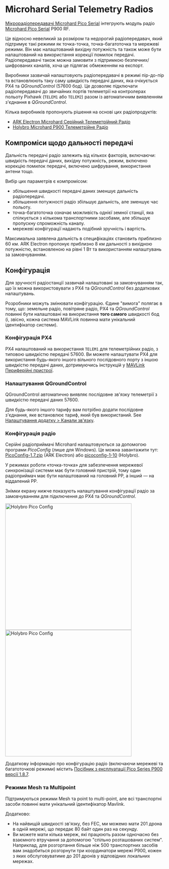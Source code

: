 # Microhard Serial Telemetry Radios

[Мікрорадіопередавачі Microhard Pico Serial](http://microhardcorp.com/P900.php) інтегрують модуль радіо [Microhard Pico Serial](http://microhardcorp.com/P900.php) P900 RF.

Це відносно невеликий за розміром та недорогий радіопередавач, який підтримує такі режими як точка-точка, точка-багатоточка та мережеві режими. Він має налаштований вихідну потужність та також може бути налаштований на використання корекції помилок передачі. Радіопередавачі також можна замовити з підтримкою безпечних/шифрованих каналів, хоча це підлягає обмеженням на експорт.

Виробники зазвичай налаштовують радіопередавачі в режимі пір-до-пір та встановлюють таку саму швидкість передачі даних, яка очікується PX4 та _QGroundControl_ (57600 бод). Це дозволяє підключати радіопередавачі до звичайних портів телеметрії на контролерах польоту Pixhawk (`TELEM1` або `TELEM2`) разом із автоматичним виявленням з'єднання в _QGroundControl_.

Кілька виробників пропонують рішення на основі цих радіопродуктів:

- [ARK Electron Microhard Серійний Телеметрійний Радіо](../telemetry/ark_microhard_serial.md)
- [Holybro Microhard P900 Телеметрійне Радіо](../telemetry/holybro_microhard_p900_radio.md)

## Компроміси щодо дальності передачі

Дальність передачі радіо залежить від кількох факторів, включаючи: швидкість передачі даних, вихідну потужність, режим, включено корекцію помилок передачі, включено шифрування, використання антени тощо.

Вибір цих параметрів є компромісом:

- збільшення швидкості передачі даних зменшує дальність радіопередачі.
- збільшення потужності радіо збільшує дальність, але зменшує час польоту.
- точка-багатоточка означає можливість однієї земної станції, яка спілкується з кількома транспортними засобами, але збільшує пропускну спроможність каналу.
- мережеві конфігурації надають подібний зручність і вартість.

Максимальна заявлена дальність в специфікаціях становить приблизно 60 км. ARK Electron пропонує приблизно 8 км дальності з вихідною потужністю, встановленою на рівні 1 Вт та використанням налаштувань за замовчуванням.

## Конфігурація

Для зручності радіостанції зазвичай налаштовані за замовчуванням так, що їх можна використовувати з PX4 та _QGroundControl_ без додаткових налаштувань.

Розробники можуть змінювати конфігурацію. Єдине "вимога" полягає в тому, що: земельне радіо, повітряне радіо, PX4 та _QGroundControl_ повинні бути налаштовані на використання **того самого** швидкості бод (і, звісно, кожна система MAVLink повинна мати унікальний ідентифікатор системи).

### Конфігурація PX4

PX4 налаштований на використання `TELEM1` для телеметрійних радіо, з типовою швидкістю передачі 57600. Ви можете налаштувати PX4 для використання будь-якого іншого вільного послідовного порту з іншою швидкістю передачі даних, дотримуючись інструкцій у [MAVLink Периферійні пристрої](../peripherals/mavlink_peripherals.md).

### Налаштування QGroundControl

QGroundControl автоматично виявляє послідовне зв'язку телеметрії з швидкістю передачі даних 57600.

Для будь-якого іншого тарифу вам потрібно додати послідовне з'єднання, яке встановлює тариф, який був використаний. See [Налаштування додатку > Канали зв'язку](https://docs.qgroundcontrol.com/master/en/qgc-user-guide/settings_view/settings_view.html).

### Конфігурація радіо

Серійні радіоприймачі Microhard налаштовуються за допомогою програми _PicoConfig_ (лише для Windows). Це можна завантажити тут: [PicoConfig-1.7.zip](https://arkelectron.com/wp-content/uploads/2021/04/PicoConfig-1.7.zip) (ARK Electron) або [picoconfig-1-10](https://docs.holybro.com/telemetry-radio/microhard-radio/download) (Holybro).

У режимах роботи «точка-точка» для забезпечення мережевої синхронізації системи має бути головний пристрій, тому один радіоприймач має бути налаштований на головний PP, а інший — на віддалений PP.

Знімки екрану нижче показують налаштування конфігурації радіо за замовчуванням для підключення до PX4 та _QGroundControl_.

<img src="../../assets/hardware/telemetry/holybro_pico_config.png" width="400px" title="Holybro Pico Config" />
<img src="../../assets/hardware/telemetry/holybro_pico_config1.png" width="400px" title="Holybro Pico Config" />

Додаткову інформацію про конфігурацію радіо (включаючи мережеві та багатоточкові режими) містить [Посібник з експлуатації Pico Series P900 версії 1.8.7](https://github.com/PX4/PX4-user_guide/raw/v1.15/assets/hardware/telemetry/Pico-Series-P900.Operating-Manual.v1.8.7.pdf).

### Режими Mesh та Multipoint

Підтримуються режими Mesh та point to multi-point, але всі транспортні засоби повинні мати унікальний ідентифікатор Mavlink.

Додатково:

- На найвищій швидкості зв'язку, без FEC, ми можемо мати 201 дрона в одній мережі, що передає 80 байт один раз на секунду.
- Ви можете мати кілька мереж, які працюють разом одночасно без взаємного втручання за допомогою "спільно розташованих систем". Наприклад, для розгортання більше ніж 500 транспортних засобів вам знадобиться розгорнути три координатори мережі P900, кожен з яких обслуговуватиме до 201 дронів у відповідних локальних мережах.

